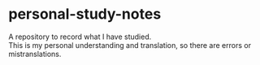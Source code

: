 # personal-study-notes
A repository to record what I have studied.   
This is my personal understanding and translation, so there are errors or mistranslations.
